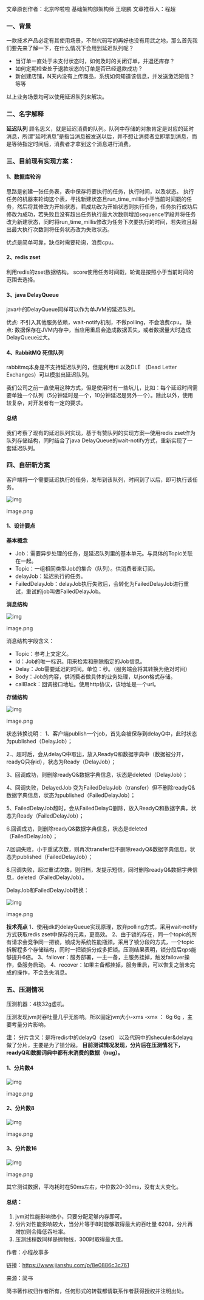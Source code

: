 文章原创作者：北京哗啦啦 基础架构部架构师 王晓鹏
 文章推荐人：程超

### 一、背景

一款技术产品必定有其使用场景，不然代码写的再好也没有用武之地，那么首先我们要先来了解一下，在什么情况下会用到延迟队列呢？

- 当订单一直处于未支付状态时，如何及时的关闭订单，并退还库存？
- 如何定期检查处于退款状态的订单是否已经退款成功？
- 新创建店铺，N天内没有上传商品，系统如何知道该信息，并发送激活短信？等等

以上业务场景均可以使用延迟队列来解决。

### 二、名字解释

**延迟队列**
 顾名思义，就是延迟消费的队列。队列中存储的对象肯定是对应的延时消息，所谓“延时消息”是指当消息被发送以后，并不想让消费者立即拿到消息，而是等待指定时间后，消费者才拿到这个消息进行消费。

### 三、目前现有实现方案：

#### 1、数据库轮询

思路是创建一张任务表，表中保存将要执行的任务，执行时间，以及状态。
 执行任务的机器来轮询这个表，寻找新建状态且run_time_millis小于当前时间戳的任务，然后将其修改为开始状态，若成功改为开始状态则执行任务，任务执行成功后修改为成功，若失败且没有超出任务执行最大次数则增加sequence字段并将任务改为新建状态，同时将run_time_millis修改为任务下次要执行的时间，若失败且超出最大执行次数则将任务状态改为失败状态。

优点是简单可靠，缺点时需要轮询，浪费cpu。

#### 2、redis zset

利用redis的zset数据结构。
 score使用任务时间戳，轮询是按照小于当前时间的范围去选择。

#### 3、java DelayQueue

java中的DelayQueue同样可以作为单JVM的延迟队列。

优点: 不引入其他服务依赖，wait-notify机制，不做polling，不会浪费cpu。
 缺点: 数据保存在JVM内存中，当应用重启会造成数据丢失，或者数据量大时造成DelayQueue过大。

#### 4、RabbitMQ 死信队列

rabbitmq本身是不支持延迟队列的，但是利用ttl 以及DLE （Dead Letter Exchanges）可以模拟出延迟队列。

我们公司之前一直使用这种方式，但是使用时有一些坑儿，比如：每个延迟时间需要单独一个队列（5分钟延时是一个，10分钟延迟是另外一个）。除此以外，使用较复杂，对开发者有一定的要求。

#### 总结

我们考察了现有的延迟队列实现，基于有赞队列的实现方案—使用redis zset作为队列存储结构，同时结合了java DelayQueue的wait-notify方式，重新实现了一套延迟队列。

### 四、自研新方案

客户端将一个需要延迟执行的任务，发布到该队列，时间到了以后，即可执行该任务。



![img](https:////upload-images.jianshu.io/upload_images/1049928-880d1f038e53fa30.png?imageMogr2/auto-orient/strip%7CimageView2/2/w/1000/format/webp)

image.png

#### 1、设计要点

**基本概念**

- Job：需要异步处理的任务，是延迟队列里的基本单元。与具体的Topic关联在一起。
- Topic：一组相同类型Job的集合（队列）。供消费者来订阅。
- delayJob：延迟执行的任务。
- FailedDelayJob：delayJob执行失败后，会转化为FailedDelayJob进行重试，重试的job叫做FailedDelayJob。

**消息结构**
 



![img](https:////upload-images.jianshu.io/upload_images/1049928-8763e8dba2830335.png?imageMogr2/auto-orient/strip%7CimageView2/2/w/249/format/webp)

image.png

 消息结构字段含义：



- Topic：参考上文定义。
- Id：Job的唯一标识。用来检索和删除指定的Job信息。
- Delay：Job需要延迟的时间。单位：秒。（服务端会将其转换为绝对时间）
- Body：Job的内容，供消费者做具体的业务处理，以json格式存储。
- callBack：回调接口地址。使用http协议，该地址是一个url。

**存储结构**
 



![img](https:////upload-images.jianshu.io/upload_images/1049928-3bba14fe128e806b.png?imageMogr2/auto-orient/strip%7CimageView2/2/w/1000/format/webp)

image.png



状态转换说明：
 1、客户端publish一个job，首先会被保存到delayQ中，此时状态为published（DelayJob）；

2.、超时后，会从delayQ中取出，放入ReadyQ和数据字典中（数据被分开，readyQ只存id），状态为Ready（DelayJob）；

3、回调成功，则删除readyQ&数据字典信息，状态是deleted（DelayJob）；

4、回调失败，DelayedJob 变为FailedDelayJob（transfer）但不删除readyQ&数据字典信息，状态为published（FailedDelayJob）；

5、FailedDelayJob超时，会从FailedDelayQ删除，放入ReadyQ和数据字典，状态为Ready（FailedDelayJob）；

6.回调成功，则删除readyQ&数据字典信息，状态是deleted（FailedDelayJob）；

7.回调失败，小于重试次数，则再次transfer但不删除readyQ&数据字典信息，状态为published（FailedDelayJob）；

8.回调失败，超过重试次数，则归档，发提示短信，同时删除readyQ&数据字典信息，deleted（FailedDelayJob）。

DelayJob和FailedDelayJob转换：



![img](https:////upload-images.jianshu.io/upload_images/1049928-bc43728f1a1ab921.png?imageMogr2/auto-orient/strip%7CimageView2/2/w/1000/format/webp)

image.png

**技术亮点**
 1、使用jdk的delayQueue实现原理，放弃polling方式，采用wait-notify方式获取redis zset中保存的元素，更高效。
 2、由于锁的存在，同一个topic的所有请求会竞争同一把锁，锁成为系统性能瓶颈。采用了锁分段的方式，一个topic 拆解程多个存储结构，同时一把锁拆分成多把锁。压测结果表明，锁分段后qps能够提升6倍。
 3、failover：服务部署，一主一备，主服务挂掉，触发failover操作，备服务启动。
 4、recover：如果主备都挂掉，服务重启，可以恢复之前未完成的操作，不会丢失消息。

### 五、压测情况

压测机器：4核32g虚机。

压测发现jvm对吞吐量几乎无影响。所以固定jvm大小-xms -xmx ： 6g 6g ，主要考量分片影响。

**注：**
 分片含义：是将redis中的delayQ（zset） 以及代码中的sheculer&delayq做了分片，主要是为了锁分段。
 **目前测试情况发现，分片后在压测情况下，readyQ和数据词典中都有未消费的数据（bug）。**

#### 1、分片数4



![img](https:////upload-images.jianshu.io/upload_images/1049928-d5c009a5b6b0513c.png?imageMogr2/auto-orient/strip%7CimageView2/2/w/648/format/webp)

image.png

#### 2、分片数8



![img](https:////upload-images.jianshu.io/upload_images/1049928-4bf6eeecf983ad66.png?imageMogr2/auto-orient/strip%7CimageView2/2/w/1000/format/webp)

image.png

#### 3、分片数16



![img](https:////upload-images.jianshu.io/upload_images/1049928-25d0ff7f8cd7f577.png?imageMogr2/auto-orient/strip%7CimageView2/2/w/610/format/webp)

image.png

其它测试数据，平均耗时在50ms左右，中位数20-30ms，没有太大变化。

#### 总结：

1. jvm对性能影响微小，只要分配足够内存即可。
2. 分片对性能影响较大，当分片等于8时能够取得最大的吞吐量 6208，分片再增加则会降低吞吐率。
3. 压测线程数同样是抛物线，300时取得最大值。

作者：小程故事多

链接：https://www.jianshu.com/p/8e0886c3c761

来源：简书

简书著作权归作者所有，任何形式的转载都请联系作者获得授权并注明出处。